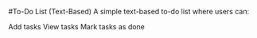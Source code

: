 #To-Do List (Text-Based)
A simple text-based to-do list where users can:

Add tasks
View tasks
Mark tasks as done